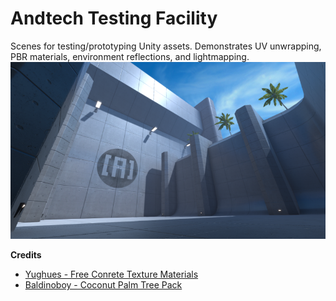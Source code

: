 # Andtech Testing Facility
Scenes for testing/prototyping Unity assets. Demonstrates UV unwrapping, PBR materials, environment reflections, and lightmapping.
![feature](/images/feature-image.png)

**Credits**
- [Yughues - Free Conrete Texture Materials](https://assetstore.unity.com/packages/2d/textures-materials/concrete/yughues-free-concrete-materials-12951)
- [Baldinoboy - Coconut Palm Tree Pack](https://assetstore.unity.com/packages/3d/vegetation/trees/coconut-palm-tree-pack-7888)
